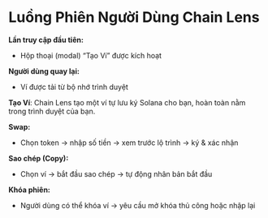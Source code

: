 # Luồng Phiên Người Dùng Chain Lens

**Lần truy cập đầu tiên:**
- Hộp thoại (modal) “Tạo Ví” được kích hoạt

**Người dùng quay lại:**
- Ví được tải từ bộ nhớ trình duyệt

**Tạo Ví**: Chain Lens tạo một ví tự lưu ký Solana cho bạn, hoàn toàn nằm trong trình duyệt của bạn.

**Swap:**
- Chọn token → nhập số tiền → xem trước lộ trình → ký & xác nhận

**Sao chép (Copy):**
- Chọn ví → bắt đầu sao chép → tự động nhân bản bắt đầu

**Khóa phiên:**
- Người dùng có thể khóa ví → yêu cầu mở khóa thủ công hoặc nhập lại
